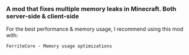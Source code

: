 ### A mod that fixes multiple memory leaks in Minecraft. Both server-side & client-side

For the best performance & memory usage, I recommend using this mod with:

    FerriteCore - Memory usage optimizations
